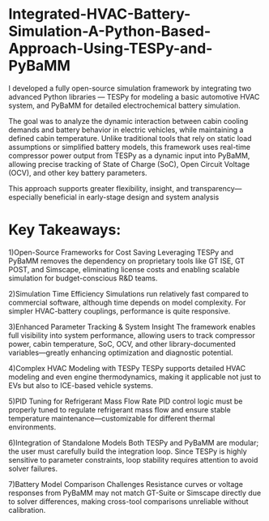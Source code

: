 # Integrated-HVAC-Battery-Simulation-A-Python-Based-Approach-Using-TESPy-and-PyBaMM
I developed a fully open-source simulation framework by integrating two advanced Python libraries — TESPy for modeling a basic automotive HVAC system, and PyBaMM for detailed electrochemical battery simulation.

The goal was to analyze the dynamic interaction between cabin cooling demands and battery behavior in electric vehicles, while maintaining a defined cabin temperature. Unlike traditional tools that rely on static load assumptions or simplified battery models, this framework uses real-time compressor power output from TESPy as a dynamic input into PyBaMM, allowing precise tracking of State of Charge (SoC), Open Circuit Voltage (OCV), and other key battery parameters.

This approach supports greater flexibility, insight, and transparency—especially beneficial in early-stage design and system analysis


 # Key Takeaways:

1)Open-Source Frameworks for Cost Saving
Leveraging TESPy and PyBaMM removes the dependency on proprietary tools like GT ISE, GT POST, and Simscape, eliminating license costs and enabling scalable simulation for budget-conscious R&D teams.

2)Simulation Time Efficiency
Simulations run relatively fast compared to commercial software, although time depends on model complexity. For simpler HVAC-battery couplings, performance is quite responsive.

3)Enhanced Parameter Tracking & System Insight
The framework enables full visibility into system performance, allowing users to track compressor power, cabin temperature, SoC, OCV, and other library-documented variables—greatly enhancing optimization and diagnostic potential.

4)Complex HVAC Modeling with TESPy
TESPy supports detailed HVAC modeling and even engine thermodynamics, making it applicable not just to EVs but also to ICE-based vehicle systems.

5)PID Tuning for Refrigerant Mass Flow Rate
PID control logic must be properly tuned to regulate refrigerant mass flow and ensure stable temperature maintenance—customizable for different thermal environments.

6)Integration of Standalone Models
Both TESPy and PyBaMM are modular; the user must carefully build the integration loop. Since TESPy is highly sensitive to parameter constraints, loop stability requires attention to avoid solver failures.

7)Battery Model Comparison Challenges
Resistance curves or voltage responses from PyBaMM may not match GT-Suite or Simscape directly due to solver differences, making cross-tool comparisons unreliable without calibration.
